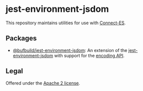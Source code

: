 # jest-environment-jsdom

This repository maintains utilities for use with [Connect-ES](https://github.com/bufbuild/connect-es).

## Packages

- [@bufbuild/jest-environment-jsdom](https://www.npmjs.com/package/@bufbuild/jest-environment-jsdom):
  An extension of the [jest-environment-jsdom](https://www.npmjs.com/package/jest-environment-jsdom)
  with support for the [encoding API](https://developer.mozilla.org/en-US/docs/Web/API/Encoding_API).


## Legal

Offered under the [Apache 2 license](./LICENSE).
